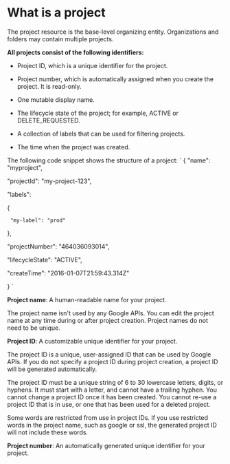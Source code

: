# What is a project

The project resource is the base-level organizing entity. Organizations and folders may contain multiple projects.

**All projects consist of the following identifiers:**

- Project ID, which is a unique identifier for the project.

- Project number, which is automatically assigned when you create the project. It is read-only.

- One mutable display name.

- The lifecycle state of the project; for example, ACTIVE or DELETE_REQUESTED.

- A collection of labels that can be used for filtering projects.

- The time when the project was created.

The following code snippet shows the structure of a project:
`
{
  "name": "myproject",
  
  "projectId": "my-project-123",
  
  "labels":
  
   {
   
     "my-label": "prod"
     
   },
   
   "projectNumber": "464036093014",
   
   "lifecycleState": "ACTIVE",
   
   "createTime": "2016-01-07T21:59:43.314Z"
   
}
`

**Project name**: A human-readable name for your project.

The project name isn't used by any Google APIs. You can edit the project name at any time during or after project creation. Project names do not need to be unique.


**Project ID**: A customizable unique identifier for your project.

The project ID is a unique, user-assigned ID that can be used by Google APIs. If you do not specify a project ID during project creation, a project ID will be generated automatically.

The project ID must be a unique string of 6 to 30 lowercase letters, digits, or hyphens. It must start with a letter, and cannot have a trailing hyphen. You cannot change a project ID once it has been created. You cannot re-use a project ID that is in use, or one that has been used for a deleted project.

Some words are restricted from use in project IDs. If you use restricted words in the project name, such as google or ssl, the generated project ID will not include these words.



**Project number**: An automatically generated unique identifier for your project.

